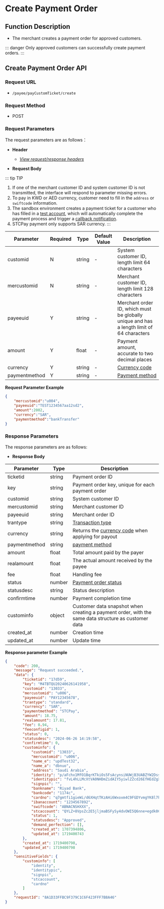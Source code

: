 # Create Payment Order

## Function Description

- The merchant creates a payment order for approved customers.

::: danger
Only approved customers can successfully create payment orders.
:::

## Create Payment Order API

### Request URL

- `/payee/payCustomTicket/create`

### Request Method

- POST

### Request Parameters

The request parameters are as follows：

- **Header**

  - [_View request/response headers_](/en/payoutApi/apiRule/header)

- **Request Body**

::: tip TIP
1. If one of the merchant customer ID and system customer ID is not transmitted, the interface will respond to parameter missing errors.
2. To pay in KWD or AED currency, customer need to fill in the `address` or `swiftcode` information.
3. The sandbox environment creates a payment ticket for a customer who has filled in a [test account](/en/payoutApi/appendix/testAccount), which will automatically complete the payment process and trigger a [callback notification](/en/payoutApi/notification/notification).
4. STCPay payment only supports SAR currency.
:::

| **Parameter** | **Required** | **Type** | **Default Value** | **Description**                                                                          |
| ------------- | ------------ | -------- | ----------------- | ---------------------------------------------------------------------------------------- |
| customid      | N            | string   | -                 | System customer ID, length limit 64 characters                                           |
| mercustomid   | N            | string   | -                 | Merchant customer ID, length limit 128 characters                                        |
| payeeuid      | Y            | string   | -                 | Merchant order ID, which must be globally unique and has a length limit of 64 characters |
| amount        | Y            | float    | -                 | Payment amount, accurate to two decimal places                                           |
| currency      | Y            | string   | -                 | [Currency code](/en/payoutApi/appendix/currency)                                         |
| paymentmethod | Y            | string   | -                 | [Payment method](/en/payoutApi/appendix/paymentMethod)                                   |

**Request Parameter Example**

```json
{
    "mercustomid":"u004",
    "payeeuid":"TEST1234567aa12sd2",
    "amount":2002,
    "currency":"SAR",
    "paymentmethod":"bankTransfer"
}
```

### Response Parameters

The response parameters are as follows:

- **Response Body**

| **Parameter** | **Type** | **Description**                                                                                     |
| ------------- | -------- | --------------------------------------------------------------------------------------------------- |
| ticketid      | string   | Payment order ID                                                                                    |
| key           | string   | Payment order key, unique for each payment order                                                    |
| customid      | string   | System customer ID                                                                                  |
| mercustomid   | string   | Merchant customer ID                                                                                |
| payeeuid      | string   | Merchant order ID                                                                                   |
| trantype      | string   | [Transaction type](/en/payoutApi/appendix/tranType)                                                 |
| currency      | string   | Returns the [currency code](/en/payoutApi/appendix/currency) when applying for payout               |
| paymentmethod | string   | [payment method](/en/payoutApi/appendix/paymentMethod)                                              |
| amount        | float    | Total amount paid by the payer                                                                      |
| realamount    | float    | The actual amount received by the payee                                                             |
| fee           | float    | Handling fee                                                                                        |
| status        | number   | [Payment order status](/en/payoutApi/appendix/paymentStatus)                                        |
| statusdesc    | string   | Status description                                                                                  |
| confirmtime   | number   | Payment completion time                                                                             |
| custominfo    | object   | Customer data snapshot when creating a payment order, with the same data structure as customer data |
| created_at    | number   | Creation time                                                                                       |
| updated_at    | number   | Update time                                                                                         |

**Response parameter Example**

```json
{
    "code": 200,
    "message": "Request succeeded.",
    "data": {
        "ticketid": "17d59",
        "key": "M4TBTQU20240626141958",
        "customid": "13033",
        "mercustomid": "u006",
        "payeeuid": "PAY12345678",
        "trantype": "standard",
        "currency": "SAR",
        "paymentmethod": "STCPay",
        "amount": 18.75,
        "realamount": 17.81,
        "fee": 0.94,
        "feeconfigid": 1,
        "status": 0,
        "statusdesc": "2024-06-26 14:19:58",
        "confirmtime": 0,
        "custominfo": {
            "customid": "13033",
            "mercustomid": "u006",
            "name_e": "updTest32",
            "name_a": "dbnuo",
            "address": "Saudi Arabia",
            "identity": "p/aFchx1MfO1BqrKTkiOs5FsAcynsiNUWjB3UABZYW2DssEt6EL2zU+r1g9tAwydbSAbMunA3zDcMut9vZ/dT8Nha1f+do35KivBBp1pTuI+kfaY8vja1pYmw6oEMUtpZyIWSu7kCg1bGjLX5IWCXZYdB0t3rCyzoAlomokwuZdHBKy/uEQzLsln6QU33MfayNxdGcGIYgpv4VCCiS7MejW9MP3Jh/y0Re/M5lW271xsES38J5RKEKhRUr1wAnp6vCkXZrn7Hd5tnxwUdHGHSGNK9/IV2cKICb3/GlsAq+sxHPDTOfkIhCvrOANKpuFqHUysJoGiFMc87Nc8J4raUQ==",
            "identitypic": "fvL4hLLMcXtVA0NHDmZidAIY5yiwlZZcd26EfHEdZgX8CdbXPO8eWB4cDAyQ8Bz3xBzDqUL4u02Q/kRxVPLIh8dPZ2ooMX6SPdxH5FW2HHlJ7vm2mqz0XgRy+DLC731xRbuUuxms9SuDfxCGDwiCddPFpuvkqRiUdOdmW9kcP064Y5V+KA7M1PgQLSn2h2hfyREN2yos7njZDDwveIfNpGi+hR4AjjQXYmKLlsbjDz/5kNPRbWOrvmL7karJKsja2GRauj5GbHUBnqX05NJhQvSzen4UDDnY9BfBtcDuC9pEyUOyIIRMIB3VkLbUvlWMzuFeYD+u7iE35f2vBkPXqA==",
            "signpic": "",
            "bankname": "Riyad Bank",
            "bankcode": "1174c",
            "cardno": "q7gmtfi1gieWi/d6XHqtTKzAHi6Wxoxm4C9FGDYvmgYK8l7kK2H3IwcWnpO8liyhDAwBG42gebVYcOURTxhnGIhRXptEdegtQk5k0CqrPUghfMbTtUMSlj+ztxaa+HsRDlNfau35LOBoGcpn1tNV0OMar6XnR40KN06fkngItbKQvj8MC605cr/EI7Jit2qzNsUTUvlbQG53XuXV6pq/JIhMSUrO8JNcVzPc5G4VdruO4d7C3BzFqkpg4C5zf2bL+PuiE8WLyCOJFsOoxDtubkSviBYKS8SI2qYTkyZvVeZTICbNJw71OouycTj/FE+/HqaLjN7ue4NjzFwodK6bHw==",
            "ibanaccount": "1234567892",
            "swiftcode": "ABNACNSHXXX",
            "stcaccount": "QYLZ+8VpsZc2E5jljmaBSFySy4dvOWI5Q6nne+egdk0CYOc0g3t9guwAXTSKZWjij5Luy4EHrTju9f6VPsh7P33AJf4rHu/E86lr7vHxgwrriLHgdz3tbrCWolP9kW/i0d2uVuUTq2HgGddYNJgOvd5sBcyLDMMnDERJXRNfGKoIR5igUCQWZIzqTZXUGOWdm8tysHT3vnJb+DnWb2GNA0vLvwW36pUi8qxhb4Gbttt3J+Rzz+K/KsiziUmNWU1F1cr7e6qSvOze6TicfIogDt21FRGB/y5qYYOUE+fMd7HKxnY3i3LUu0q6T+ldQ9jlp2am78wS7T0yi0TMeNf3wQ==",
            "status": 1,
            "statusdesc": "Approved",
            "demand_perfection": [],
            "created_at": 1707394806,
            "updated_at": 1719400743
        },
        "created_at": 1719400798,
        "updated_at": 1719400798
    },
    "sensitiveFields": {
        "custominfo": [
            "identity",
            "identitypic",
            "signpic",
            "stcaccount",
            "cardno"
        ]
    },
    "requestId": "8A1D33FFBC9F379C1C6F423FFF7B8A46"
}
```